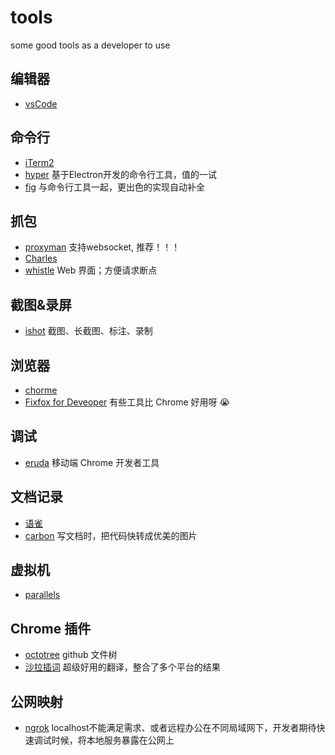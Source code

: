 # tools

some good tools as a developer to use

## 编辑器

- [vsCode](https://code.visualstudio.com/)

## 命令行

- [iTerm2](https://iterm2.com/)
- [hyper](https://hyper.is/) 基于Electron开发的命令行工具，值的一试
- [fig](https://fig.io/) 与命令行工具一起，更出色的实现自动补全

## 抓包

- [proxyman](https://proxyman.io/) 支持websocket, 推荐！！！
- [Charles](https://www.charlesproxy.com/)
- [whistle](https://github.com/avwo/whistle) Web 界面；方便请求断点

## 截图&录屏
- [ishot](https://apps.apple.com/cn/app/ishot-%E4%BC%98%E7%A7%80%E7%9A%84%E6%88%AA%E5%9B%BE%E5%BD%95%E5%B1%8F%E5%B7%A5%E5%85%B7/id1485844094?mt=12) 截图、长截图、标注、录制

## 浏览器

- [chorme](https://www.google.com/chrome/)
- [Fixfox for Deveoper](https://www.mozilla.org/zh-CN/firefox/developer/) 有些工具比 Chrome 好用呀 😭

## 调试

- [eruda](https://github.com/liriliri/eruda) 移动端 Chrome 开发者工具

## 文档记录

- [语雀](https://www.yuque.com/)
- [carbon](https://github.com/carbon-app/carbon) 写文档时，把代码快转成优美的图片

## 虚拟机

- [parallels](https://www.parallels.cn/)

## Chrome 插件

- [octotree](https://github.com/ovity/octotree) github 文件树
- [沙拉插词](https://chrome.google.com/webstore/detail/%E6%B2%99%E6%8B%89%E6%9F%A5%E8%AF%8D-%E8%81%9A%E5%90%88%E8%AF%8D%E5%85%B8%E5%88%92%E8%AF%8D%E7%BF%BB%E8%AF%91/cdonnmffkdaoajfknoeeecmchibpmkmg) 超级好用的翻译，整合了多个平台的结果

## 公网映射
- [ngrok](https://ngrok.com/) localhost不能满足需求、或者远程办公在不同局域网下，开发者期待快速调试时候，将本地服务暴露在公网上
